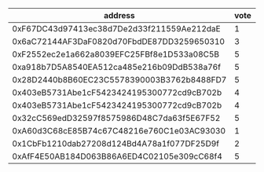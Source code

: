 address|vote|timestamp|signature
---|---|---|---
0xF67DC43d97413ec38d7De2d33f211559Ae212daE|1|1613489612|0x896d15ab09f656ca916d448faa50fefb92818c65391cd1165fe4387f4af0cec46bcbc1d8d998dc6e1c2487e95e209f58fc95a8e80831ffb5b79185450ae8e0481c
0x6aC72144AF3DaF0820d70FbdDE87DD3259650310|3|1613490901|0x5ec3de49941edfa4226b6f4e1f10d6a37f83a2d54d4685c2308be48808bf2e41349ab7fa8751ee0d037bd8cde1871f68720c7443ef90b6fd3b46b6133e22940c1b
0xF2552ec2e1a662a8039EFC25FBf8e1D533a08C5B|5|1613495155|0x160f209d8277b0ea0d2c8f9786935e778b766b4c2e8550f8d0d0e7aeb50f4ddb4abacbc8726a64a6e67f7eb92a2ae35f8a8bd893ae66581f5915c3ddfee808031c
0xa918b7D5A8540EA512ca485e216b09DdB538a76f|5|1613511025|0xd3cda53396589f56bb945f3198520c1e3c455cb7b0d42115b2843dced9e35bbe1a72839a08acbd32e5bc7f2ec182e24e7f9bcc0ea560a42284b62658642b0e721c
0x28D2440b8B60EC23C5578390003B3762b8488FD7|5|1613520403|0x2d190431077250282eceb899920c3f3b5931b5ec74e80ea911be85d27d3c62755e63eba3bcd2d71ead6a620cec79150abb8d91320d5caefe01b9d529694af1d81b
0x403eB5731Abe1cF5423424195300772cd9cB702b|4|1613520473|0x4c0f070d612b8941e7bb5d575a960c3504d5f8978311dc7b01c9c272b7266eb42d8339e2f898daac5726bdac6d1edcef272d39a92b315a4fda6b0ee6254284eb1b
0x403eB5731Abe1cF5423424195300772cd9cB702b|4|1613520502|0xbe91006afe3a48a65cedc2f2e480d4415d0cecbde0def7cbb1286ad236ff40c429bd56f387b7cb33615929470e2f1b1ead15cde93dd2bf948c34fee5d9f111791b
0x32cC569edD32597f8575986D48C7da63f5E67F52|5|1613528053|0xb5c7efc8a694f745de2f95257f0e84587e13824a902b12b8d717c8240af9c5e813374fd0ad26ab56fe086f7cb4138460f81201be6d48feee5332d1dbcedb602b1b
0xA60d3C68cE85B74c67C48216e760C1e03AC93030|1|1613528227|0x5bae7f746332ef5a32ebfd84dad0c99761a6d4ed4c23dbad6972916a4b0ebe067382a9dd3ef87ddc05822ad5fedaee3e3eb32343a85c80b0f43ca6cd6d4bcfd01b
0x1CbFb1210dab27208d124Bd4A78a1f077DF25D9f|2|1613536092|0xdc5d29c8fa6e58775ef94015dd87be89083f8301a87fb705811b3269458e6cb176d8fb68c37a8f4291250c47c802dd8cc8b6f82f2d057a316eeb0eda47c7d8f61c
0xAfF4E50AB184D063B86A6ED4C02105e309cC68f4|5|1613549849|0x0d99fd594d67cc8a3ac6f143a5c905ea532661da6841df1b58261abe622b6fda0a7a035c130cb4a07c54578adf4702ef728a067705f23e44e2e942e5ccfdbb231c